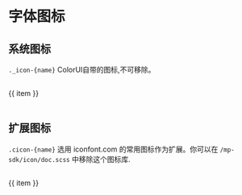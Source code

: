 <div class="mp-cu-doc-theme-content">

# 字体图标

## 系统图标

`._icon-{name}` ColorUI自带的图标,不可移除。

<div class="ui-icon-list ui-grid ui-cols-5 mt-3">
    <div class="ui-item" v-for="(item,index) in list" :key="index">
        <div class="border radius ui-BG" style="padding: 15px 0;" @click="copyText('_icon-' + item)">
            <div class="text-cut mt-2 icon-xxl p-4 ui-TC">
                <span :class="'_icon-' + item"></span>
            </div>
            <div class="text-cut mt-2 text-xs text-grey">{{ item }}</div>
        </div>
    </div>
</div>


## 扩展图标

`.cicon-{name}` 选用 iconfont.com 的常用图标作为扩展。你可以在 `/mp-sdk/icon/doc.scss` 中移除这个图标库. 

<div class="ui-icon-list ui-grid ui-cols-5 mt-3">
    <div class="ui-item" v-for="(item,index) in doc" :key="index">
        <div class="border radius ui-BG" style="padding: 15px 0;" @click="copyText('cicon-' + item)">
            <div class="text-cut mt-2 icon-xxl p-4 ui-TC">
                <span :class="'cicon-' + item"></span>
            </div>
            <div class="text-cut mt-2 text-xs text-grey">{{ item }}</div>
        </div>
    </div>
</div>

</div>

<script setup>
const list = [
    'home','home-o','search','arrow','checkbox','checkbox-o','box','round','check','check-round','check-round-o','more',
    'close','close-round','close-round-o','edit','info','info-o','warn','warn-o','waiting','waiting-o','delete','delete-o',
    'add','add-round','add-round-o','title','move','move-round','move-round-o','titles','copy','copy-o','loading','loader',
    'back','forward','drop-down','drop-up',
];

const doc = [
    'Aa','accounts','accounts-o','add','add-round','add-round-o','alarm','album','alipay','android','angle','apple',
    'apps','archive','archive-o','arrow','at-line','avatar','avatar-o','avatars','avatars-o','back','backspace',
    'backup','backup-restore','barcode','book','bookmark','bookmark-o','bookmarks','box','box-block','box-right',
    'brand','brand-o','building','building-o','camera','camera-add','camera-add-o','camera-lens','camera-lens-o',
    'camera-o','camera-rotate','card','cardboard','cardboard-o','cardboard-off-o','cart','cart-o','chat','chat-bubble',
    'chat-bubble-o','chat-list','chat-list-o','chat-o','chat-smile','chat-smile-o','chat-smiles','chat-smiles-o','check',
    'checkbox','checkbox-o','check-round','check-round-o','choiceness','choiceness-o','chrome','circle','circle-o','close',
    'close-round','close-round-o','clothes','clothes-o','cloud','cloud-done','cloud-download','cloud-o','cloud-off',
    'cloud-upload','code-box','coin','coin-o','comment','comment-o','community','community-o','countdown',
    'countdown-o','creative','creative-o','crop','crown','crown-o','cut','DarkMode','dashboard','delete',
    'delete-close',
    'delete-line',
    'delete-line-o',
    'delete-o',
    'deliver',
    'deliver-o',
    'demo',
    'discover',
    'discover-o',
    'discuss-fill',
    'discuss-line',
    'dollar',
    'dollar-o',
    'done',
    'done-all',
    'douyin',
    'drop-down',
    'drop-up',
    'eject',
    'ellipse',
    'emoji',
    'emoji-o',
    'equalizer',
    'eraser',
    'eraser-o',
    'evaluate',
    'evaluate-o',
    'event-close',
    'event-done',
    'event-list',
    'explore',
    'explore-line',
    'explore-line-o',
    'explore-o',
    'extension',
    'extension-o',
    'eye',
    'eye-favor',
    'eye-favor-o',
    'eye-o',
    'eye-off',
    'eye-off-o',
    'facebook',
    'favorite',
    'favorite-o',
    'female',
    'file',
    'file-copy',
    'file-copy-o',
    'file-o',
    'file-text',
    'file-text-o',
    'filter',
    'fingerprint',
    'first-page',
    'flag',
    'flag-o',
    'flash-close',
    'flash-off',
    'flash-on',
    'flash-open',
    'folder',
    'folder-add',
    'folder-o',
    'folder-special',
    'forward',
    'fullscreen',
    'fullscreen-exit',
    'game',
    'game-o',
    'git-commit',
    'git-commit-o',
    'github',
    'github-circle',
    'goods',
    'goodsnew',
    'goodsnew-o',
    'goods-o',
    'GooglePlaylogo',
    'grid',
    'grid-o',
    'group',
    'group-o',
    'guanli',
    'headset',
    'headset-mic',
    'help',
    'help-o',
    'home',
    'home-2',
    'home-2-o',
    'home-3',
    'home-3-o',
    'home-4',
    'home-4-o',
    'home-community',
    'home-dot',
    'home-dot-o',
    'home-line',
    'home-line-o',
    'home-o',
    'home-sm',
    'home-smile',
    'home-smile-o',
    'home-smline',
    'home-smline-o',
    'home-sm-o',
    'hotel',
    'hotel-o',
    'huohu',
    'IE',
    'image-text',
    'image-text-o',
    'import-export',
    'info',
    'info-o',
    'input',
    'input-o',
    'keyboard',
    'kinds',
    'last-page',
    'layout',
    'layout-o',
    'LightMode',
    'link',
    'link-off',
    'loader-fill',
    'loading',
    'loading1',
    'loading2',
    'location-off',
    'location-off-o',
    'location-on',
    'location-on-o',
    'lock',
    'lock-o',
    'lock-open',
    'logout',
    'loop',
    'magic',
    'magic-o',
    'mail',
    'mail-o',
    'male',
    'mic',
    'mic-none',
    'mic-off',
    'miniprogram',
    'mobile',
    'mobile-o',
    'moneybag',
    'moneybag-o',
    'more',
    'more-tag',
    'move',
    'move-round',
    'move-round-o',
    'music',
    'music-off',
    'my',
    'my-o',
    'near-me',
    'near-me-o',
    'not',
    'notice',
    'notice-active',
    'notice-active-o',
    'notice-o',
    'notice-off',
    'notice-off-o',
    'numcode',
    'order',
    'order-o',
    'paint',
    'paint-o',
    'palette',
    'palette-o',
    'pause',
    'pause-circle',
    'person',
    'person-add',
    'person-add-o',
    'person-o',
    'person-pin-circle',
    'person-pin-circle-o',
    'phone',
    'phone-call',
    'pic',
    'pic-o',
    'pin-drop',
    'pin-drop-o',
    'place',
    'place-o',
    'play-arrow',
    'play-circle',
    'play-circle-o',
    'popover',
    'popover-o',
    'present',
    'present-o',
    'progress',
    'qq',
    'qr-code-fill',
    'qr-code-line',
    'quill',
    'quill-o',
    'radio',
    'radiobox',
    'radiobox-o',
    'recharge',
    'recharge-o',
    'record',
    'record-o',
    'redo',
    'redpacket',
    'redpacket-o',
    'refresh',
    'repair',
    'repair-o',
    'repeat',
    'replay',
    'reply',
    'reply-all',
    'road-map',
    'road-map-o',
    'round',
    'round-angle',
    'round-angle-o',
    'round-arrow-line',
    'round-box',
    'safe',
    'safe-check',
    'safe-check-o',
    'safe-flash',
    'safe-flash-o',
    'safe-key',
    'safe-key-o',
    'safe-o',
    'save',
    'save-o',
    'scan',
    'scissors',
    'search',
    'search-line',
    'searchlist',
    'search-o',
    'search-sm',
    'service',
    'service-fill',
    'service-o',
    'set',
    'set-list',
    'set-o',
    'settings',
    'settings-o',
    'share',
    'share-line-o',
    'shengji',
    'shopping-cart',
    'shopping-cart-o',
    'show',
    'show-o',
    'shuffle',
    'sip',
    'sip-o',
    'skip-next',
    'skip-previous',
    'slack',
    'slack-square',
    'sort',
    'sort-order',
    'sound',
    'sponsor',
    'sponsor-o',
    'star',
    'star-half',
    'star-o',
    'stock',
    'stop',
    'store',
    'store-0',
    'store-2',
    'store-2-o',
    'sub-left',
    'sub-right',
    'subtitles',
    'subtitles-o',
    'sync-alt',
    'tag',
    'tag-o',
    'taobao',
    'terminal',
    'terminal-o',
    'thumb-down',
    'thumb-down-o',
    'thumb-up',
    'thumb-up-line',
    'thumb-up-line-o',
    'thumb-up-o',
    'ticket',
    'ticket-o',
    'time',
    'time-o',
    'timer',
    'title',
    'titles',
    'toggle',
    'toggle-o',
    'topbar',
    'translate',
    'tree',
    'Tt',
    'twiter',
    'cicon-community-o',
    'undo',
    'unfold-less',
    'unfold-more',
    'upstage',
    'upstage-o',
    'view-agenda',
    'view-array',
    'view-carousel',
    'view-column',
    'view-day',
    'view-headline',
    'view-list',
    'view-module',
    'view-quilt',
    'volume',
    'volume-off',
    'warn',
    'warn-o',
    'wechat-pay',
    'weibo-fill',
    'weibo-o',
    'weixin',
    'whatshot',
    'whatshot-o',
    'wifi',
    'wifi-off',
    'yamaxun',
    'zuoji'
];

//复制文本
function copyText(text) {
    let createInput = document.createElement('textarea');
    createInput.value = text;
    document.body.appendChild(createInput);
    createInput.select();
    document.execCommand('Copy');
    createInput.className = 'createInput';
    createInput.style.display = 'none';
};
</script>
